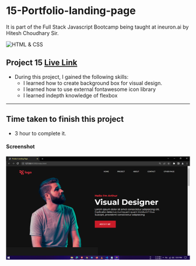 # 15-Portfolio-landing-page
It is part of the Full Stack Javascript Bootcamp being taught at ineuron.ai by Hitesh Choudhary Sir.

![HTML & CSS](https://img.shields.io/badge/Project1-HTML%26CSS-brightgreen)


## Project 15 [Live Link](https://portfolio-landing-pagess.netlify.app/)

-   During this project, I gained the following skills:
    -   I learned how to create background box for visual design.
    -   I learned how to use external fontawesome icon library
    -   I learned indepth knowledge of flexbox
---

## Time taken to finish this project

-   3 hour to complete it.


#### Screenshot

![Webpage](./screenshot/1.PNG)